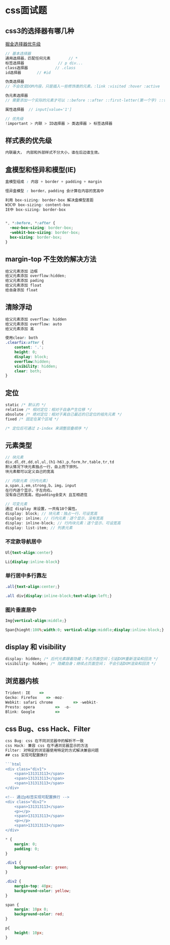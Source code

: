 # css面试题

## css3的选择器有哪几种

[掘金选择器优先级](https://juejin.im/post/5be3d07be51d457d4932b043)

```js
// 基本选择器
通用选择器，匹配任何元素		// *
标签选择器				// p div...
class选择器			// .class
id选择器		// #id

伪类选择器  
// 不会改变DOM内容，只是插入一些修饰类的元素。:link :visited :hover :active

伪元素选择器	
// 需要添加一个实际的元素才可以 ::before ::after ::first-letter(第一个字) ::first-line(针对第一行)

属性选择器  // input[value='1']

// 优先级
!important > 内联 > ID选择器 > 类选择器 > 标签选择器
```



## 样式表的优先级

```js
内联最大， 内部和外部样式不分大小，谁在后边谁生效。
```



## 盒模型和怪异和模型(IE)

```css
盒模型组成 : 内容 + border + padding + margin

怪异盒模型 : border、padding 会计算在内容的宽高中 

利用 box-sizing: border-box 解决盒模型差距
W3C中 box-sizing: content-box
IE中 box-sizing: border-box


*, *:before, *:after {
  -moz-box-sizing: border-box;
  -webkit-box-sizing: border-box;
  box-sizing: border-box;
}
```

## margin-top 不生效的解决方法

```js
给父元素添加 边框
给父元素添加 overflow:hidden;
给父元素添加 pading
给父元素添加 float
给自身添加 float
```



## 清除浮动

```css
给父元素添加 overflow: hidden
给父元素添加 overflow: auto
给父元素添加 高

使用clear: both
.clearfix:after {
    content: '.';
    height: 0;
    display: block;
  	overflow:hidden;
  	visibility: hidden;
    clear: both;
}
```



## 定位

```css
static /* 默认的 */
relative /* 相对定位：相对于自身产生位移 */
absolute /* 绝对定位：相对于离自己最近的已定位的祖先元素 */
fixed /* 固定在某个区域 */

/* 定位后可通过 z-index 来调整层叠顺序 */
```



## 元素类型

```js
// 块元素
div,dl,dt,dd,ol,ul,(h1-h6),p,form,hr,table,tr,td
默认情况下块元素独占一行，自上而下排列。
块元素都可以定义自己的宽高

// 内联元素（行内元素）
a,span,i,em,strong,b，img，input
在行内逐个显示，子左向右。
没有自己的宽高，给padding会变大 且互相遮住

// 可变元素
通过 display 来设置，一共有18个属性。
display: block; // 块元素：独占一行、可设宽高
display: inline; // 行内元素：逐个显示、没有宽高
display: inline-block; // 行内块元素：逐个显示、可设宽高
display: list-item; // 列表元素
```

### 不定款导航居中

```css
Ul{text-align:center}

Li{display:inline-block}
```

### 单行居中多行靠左

```css
.all{text-align:center;}

.all div{display:inline-block;text-align:left;}
```

### 图片垂直居中

```css
Img{vertical-align:middle;}

Span{hieght:100%;width:0; vertical-align:middle;display:inline-block;}
```



## display 和 visibility

```css
display: hidden; /* 后代元素跟着隐藏；不占页面空间；引起DOM重新渲染和回流 */
visibility: hidden; /* 隐藏自身；继续占页面空间； 不会引起DOM渲染和回流 */
```



## 浏览器内核

```js
Trident: IE	   => 
Gecko: Firefox 	  => -moz-
Webkit: safari chrome		  => -webkit-
Presto: opera		  =>  -o-
Blink: Google		  => 
```



## css Bug、css Hack、Filter

```js
css Bug: css 在不同浏览器中的解析不一致
css Hack: 兼容 css 在不通浏览器显示的方法
Filter: 对特定的浏览器使用特定的方式解决兼容问题
## css 实现可配置换行

```html
<div class="div1">
    <span>131313113</span>
    <span>131313113</span>
    <span>131313113</span>
</div>

<!-- 通过p标签实现可配置换行 -->
<div class="div2">
    <span>131313113</span>
    <p></p>
    <span>131313113</span>
    <p></p>
    <span>131313113</span>
</div>
```

```css
* {
    margin: 0;
    padding: 0;
}

.div1 {
    background-color: green;
}

.div2 {
    margin-top: 40px;
    background-color: yellow;
}

span {
    margin: 10px 0;
    background-color: red;
}

p{
    height: 10px;
}
```

